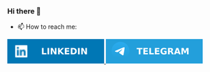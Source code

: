 ### Hi there 👋

- 📫 How to reach me:

[![](linkedin.svg)
](https://www.linkedin.com/in/ederqueirozdf)
[![](telegram.svg)](https://t.me/ederqueirozdf)











